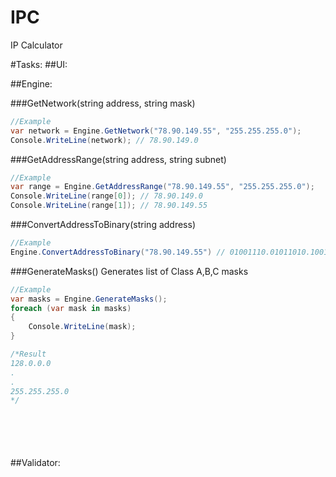 # IPC
IP Calculator

#Tasks:
##UI:


##Engine:

###GetNetwork(string address, string mask)
```C#
//Example
var network = Engine.GetNetwork("78.90.149.55", "255.255.255.0");
Console.WriteLine(network); // 78.90.149.0
```
###GetAddressRange(string address, string subnet)
```C#
//Example
var range = Engine.GetAddressRange("78.90.149.55", "255.255.255.0");
Console.WriteLine(range[0]); // 78.90.149.0
Console.WriteLine(range[1]); // 78.90.149.55
```

###ConvertAddressToBinary(string address)
```C#
//Example
Engine.ConvertAddressToBinary("78.90.149.55") // 01001110.01011010.10010101.00110111
```

###GenerateMasks()
Generates list of Class A,B,C masks
```C#
//Example
var masks = Engine.GenerateMasks();
foreach (var mask in masks)
{
    Console.WriteLine(mask);
}

/*Result
128.0.0.0
.
.
255.255.255.0
*/
```

###
```C#

```
###
```C#

```

###
```C#

```
##Validator:
